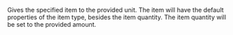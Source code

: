 Gives the specified item to the provided unit. The item will have the default properties of the item type, besides the item quantity. The item quantity will be set to the provided amount.
